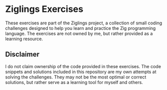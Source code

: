 # Ziglings Exercises

These exercises are part of the Ziglings project, a collection of small coding challenges designed to help you learn and practice the Zig programming language. The exercises are not owned by me, but rather provided as a learning resource.

## Disclaimer

I do not claim ownership of the code provided in these exercises. The code snippets and solutions included in this repository are my own attempts at solving the challenges. They may not be the most optimal or correct solutions, but rather serve as a learning tool for myself and others.
